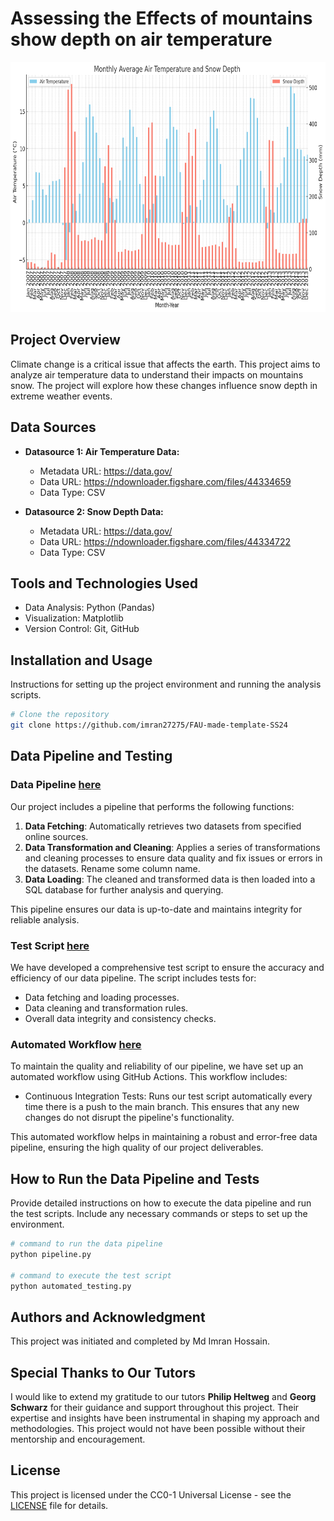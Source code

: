 # Assessing the Effects of mountains show depth on air temperature

<img src="project\output.png" width="800" height="400">

## Project Overview

Climate change is a critical issue that affects the earth. This project aims to analyze air temperature data to understand their impacts on mountains snow. The project will explore how these changes influence snow depth in extreme weather events.

## Data Sources

- **Datasource 1: Air Temperature Data:**
  - Metadata URL: <https://data.gov/>
  - Data URL: <https://ndownloader.figshare.com/files/44334659>
  - Data Type: CSV

- **Datasource 2: Snow Depth Data:**
  - Metadata URL: <https://data.gov/>
  - Data URL: <https://ndownloader.figshare.com/files/44334722>
  - Data Type: CSV
  
## Tools and Technologies Used

- Data Analysis: Python (Pandas)
- Visualization: Matplotlib
- Version Control: Git, GitHub

## Installation and Usage

Instructions for setting up the project environment and running the analysis scripts.

```bash
# Clone the repository
git clone https://github.com/imran27275/FAU-made-template-SS24
```

## Data Pipeline and Testing

### Data Pipeline [here](project/pipeline.py)

Our project includes a pipeline that performs the following functions:
1. **Data Fetching**: Automatically retrieves two datasets from specified online sources.
2. **Data Transformation and Cleaning**: Applies a series of transformations and cleaning processes to ensure data quality and fix issues or errors in the datasets. Rename some column name.
3. **Data Loading**: The cleaned and transformed data is then loaded into a SQL database for further analysis and querying.

This pipeline ensures our data is up-to-date and maintains integrity for reliable analysis.

### Test Script [here](project/automated_testing.py)

We have developed a comprehensive test script to ensure the accuracy and efficiency of our data pipeline. The script includes tests for:

- Data fetching and loading processes.
- Data cleaning and transformation rules.
- Overall data integrity and consistency checks.

### Automated Workflow [here](.github/workflows/automated-testing-CI.yml)

To maintain the quality and reliability of our pipeline, we have set up an automated workflow using GitHub Actions. This workflow includes:

- Continuous Integration Tests: Runs our test script automatically every time there is a push to the main branch. This ensures that any new changes do not disrupt the pipeline's functionality.

This automated workflow helps in maintaining a robust and error-free data pipeline, ensuring the high quality of our project deliverables.

## How to Run the Data Pipeline and Tests

Provide detailed instructions on how to execute the data pipeline and run the test scripts. Include any necessary commands or steps to set up the environment.

```bash
# command to run the data pipeline
python pipeline.py

# command to execute the test script
python automated_testing.py
```

## Authors and Acknowledgment

This project was initiated and completed by Md Imran Hossain.

## Special Thanks to Our Tutors

I would like to extend my gratitude to our tutors **Philip Heltweg** and **Georg Schwarz** for their guidance and support throughout this project. Their expertise and insights have been instrumental in shaping my approach and methodologies. This project would not have been possible without their mentorship and encouragement.

## License

This project is licensed under the CC0-1 Universal License - see the [LICENSE](LICENSE) file for details.
